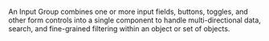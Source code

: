 An Input Group combines one or more input fields, buttons, toggles, and other form controls into a single component to handle multi-directional data, search, and fine-grained filtering within an object or set of objects.